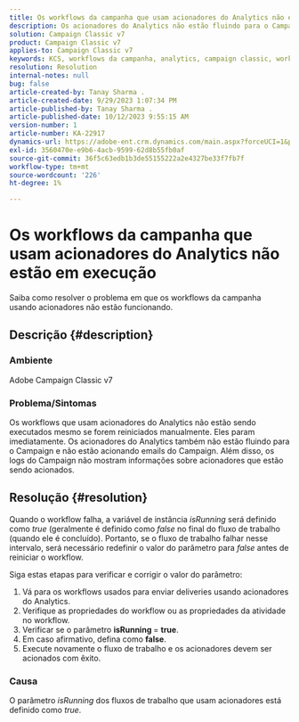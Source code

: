 ```yaml
---
title: Os workflows da campanha que usam acionadores do Analytics não estão em execução
description: Os acionadores do Analytics não estão fluindo para o Campaign e não estão enviando emails do Campaign.
solution: Campaign Classic v7
product: Campaign Classic v7
applies-to: Campaign Classic v7
keywords: KCS, workflows da campanha, analytics, campaign classic, workflow, acionadores, isRunning
resolution: Resolution
internal-notes: null
bug: false
article-created-by: Tanay Sharma .
article-created-date: 9/29/2023 1:07:34 PM
article-published-by: Tanay Sharma .
article-published-date: 10/12/2023 9:55:15 AM
version-number: 1
article-number: KA-22917
dynamics-url: https://adobe-ent.crm.dynamics.com/main.aspx?forceUCI=1&pagetype=entityrecord&etn=knowledgearticle&id=e0b69a23-c95e-ee11-be6f-6045bd0065f9
exl-id: 3560470e-e9b6-4acb-9599-62d8b55fb0af
source-git-commit: 36f5c63edb1b3de55155222a2e4327be33f7fb7f
workflow-type: tm+mt
source-wordcount: '226'
ht-degree: 1%

---
```


# Os workflows da campanha que usam acionadores do Analytics não estão em execução


Saiba como resolver o problema em que os workflows da campanha usando acionadores não estão funcionando.

## Descrição {#description}


### Ambiente

Adobe Campaign Classic v7



### Problema/Sintomas

Os workflows que usam acionadores do Analytics não estão sendo executados mesmo se forem reiniciados manualmente. Eles param imediatamente. Os acionadores do Analytics também não estão fluindo para o Campaign e não estão acionando emails do Campaign. Além disso, os logs do Campaign não mostram informações sobre acionadores que estão sendo acionados.


## Resolução {#resolution}


Quando o workflow falha, a variável de instância *isRunning* será definido como *true* (geralmente é definido como *false* no final do fluxo de trabalho (quando ele é concluído). Portanto, se o fluxo de trabalho falhar nesse intervalo, será necessário redefinir o valor do parâmetro para *false* antes de reiniciar o workflow.

Siga estas etapas para verificar e corrigir o valor do parâmetro:

1. Vá para os workflows usados para enviar deliveries usando acionadores do Analytics.
2. Verifique as propriedades do workflow ou as propriedades da atividade no workflow.
3. Verificar se o parâmetro <b>isRunning </b>= <b>true</b>.
4. Em caso afirmativo, defina como <b>false</b>.
5. Execute novamente o fluxo de trabalho e os acionadores devem ser acionados com êxito.


### Causa

O parâmetro *isRunning* dos fluxos de trabalho que usam acionadores está definido como *true*.
